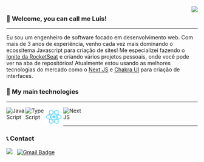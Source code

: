   <img src="https://github-readme-stats.vercel.app/api/top-langs/?username=luisspassos&langs_count=10&layout=compact&theme=dark" align="right">

  <h3>👋 Welcome, you can call me Luís!</h3>
  <hr>
  
Eu sou um engenheiro de software focado em desenvolvimento web. Com mais de 3 anos de experiência, venho cada vez mais dominando o ecossitema Javascript para criação de sites! Me especializei fazendo o [Ignite da RocketSeat](https://i.imgur.com/K5e99Aa.jpg) e criando vários projetos pessoais, onde você pode ver na aba de repositórios! Atualmente estou usando as melhores tecnologias do mercado como o [Next JS](https://nextjs.org/) e [Chakra UI](https://chakra-ui.com/) para criação de interfaces.

  <h3>🧡 My main technologies</h3>
  <hr>
  <img align="left" alt="JavaScript" src="https://cdn.icon-icons.com/icons2/2108/PNG/512/javascript_icon_130900.png" width="50">
  <img align="left" alt="TypeScript" src="https://upload.wikimedia.org/wikipedia/commons/thumb/4/4c/Typescript_logo_2020.svg/512px-Typescript_logo_2020.svg.png" width="50">
  <img align="left" alt="React" src="https://raw.githubusercontent.com/github/explore/80688e429a7d4ef2fca1e82350fe8e3517d3494d/topics/react/react.png" width="50">
  <img align="left" alt="Next JS" src="https://seeklogo.com/images/N/next-js-logo-8FCFF51DD2-seeklogo.com.png" width="50">
  
  <br>
  <br>
  
  ---
  
  <h3>📞 Contact</h3>

![](https://dcbadge.vercel.app/api/shield/731850823692320799?compact=true) &nbsp; [![Gmail Badge](https://img.shields.io/badge/-luis.passos013@gmail.com-c14438?style=flat-square&logo=Gmail&logoColor=white&link=mailto:luis.passos013@gmail.com)](mailto:luis.passos013@gmail.com) 



